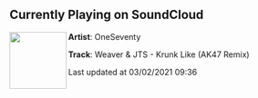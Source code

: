 ## Currently Playing on SoundCloud

[<img align="left" width="100" src="https://i1.sndcdn.com/artworks-WqHm6qh7231U8Luq-33famg-t50x50.jpg">](https://soundcloud.com/oneseventy/weaver-jts-krunk-like-ak47-remix)

**Artist**: OneSeventy 

**Track**: Weaver & JTS - Krunk Like (AK47 Remix)

Last updated at 03/02/2021 09:36
